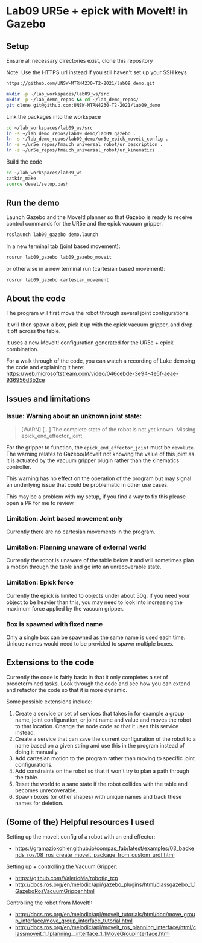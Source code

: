 # Lab09 UR5e + epick with MoveIt! in Gazebo

## Setup

Ensure all necessary directories exist, clone this repository

Note: Use the HTTPS url instead if you still haven't set up your SSH keys

`https://github.com/UNSW-MTRN4230-T2-2021/lab09_demo.git`

```bash
mkdir -p ~/lab_workspaces/lab09_ws/src
mkdir -p ~/lab_demo_repos && cd ~/lab_demo_repos/
git clone git@github.com:UNSW-MTRN4230-T2-2021/lab09_demo
```

Link the packages into the workspace

```bash
cd ~/lab_workspaces/lab09_ws/src
ln -s ~/lab_demo_repos/lab09_demo/lab09_gazebo .
ln -s ~/lab_demo_repos/lab09_demo/ur5e_epick_moveit_config .
ln -s ~/ur5e_repos/fmauch_universal_robot/ur_description .
ln -s ~/ur5e_repos/fmauch_universal_robot/ur_kinematics .
```

Build the code

```bash
cd ~/lab_workspaces/lab09_ws
catkin_make
source devel/setup.bash
```

## Run the demo

Launch Gazebo and the MoveIt! planner so that Gazebo is ready to receive control
commands for the UR5e and the epick vacuum gripper.

```bash
roslaunch lab09_gazebo demo.launch
```

In a new terminal tab (joint based movement):

```bash
rosrun lab09_gazebo lab09_gazebo_moveit
```

or otherwise in a new terminal run (cartesian based movement):

```
rosrun lab09_gazebo cartesian_movement
```

## About the code

The program will first move the robot through several joint configurations.

It will then spawn a box, pick it up with the epick vacuum gripper, and drop it
off across the table.

It uses a new MoveIt! configuration generated for the UR5e + epick combination.

For a walk through of the code, you can watch a recording of Luke demoing the code and explaining it here:
https://web.microsoftstream.com/video/046cebde-3e94-4e5f-aeae-936956d3b2ce

## Issues and limitations

### Issue: Warning about an unknown joint state:

> [WARN] [...] The complete state of the robot is not yet known. Missing epick_end_effector_joint

For the gripper to function, the `epick_end_effector_joint` must be `revolute`.
The warning relates to Gazebo/MoveIt not knowing the value of this joint as it
is actuated by the vacuum gripper plugin rather than the kinematics controller.

This warning has no effect on the operation of the program but may signal an
underlying issue that could be problematic in other use cases.

This may be a problem with my setup, if you find a way to fix this please open a PR
for me to review.

### Limitation: Joint based movement only

Currently there are no cartesian movements in the program.

### Limitation: Planning unaware of external world

Currently the robot is unaware of the table below it and will sometimes plan a
motion through the table and go into an unrecoverable state.

### Limitation: Epick force

Currently the epick is limited to objects under about 50g. If you need your object
to be heavier than this, you may need to look into increasing the maximum force
applied by the vacuum gripper.

### Box is spawned with fixed name

Only a single box can be spawned as the same name is used each time. Unique names
would need to be provided to spawn multiple boxes.

## Extensions to the code

Currently the code is fairly basic in that it only completes a set of predetermined
tasks. Look through the code and see how you can extend and refactor the code
so that it is more dynamic.

Some possible extensions include:

1. Create a service or set of services that takes in for example a group name,
   joint configuration, or joint name and value and moves the robot to that location.
   Change the node code so that it uses this service instead.
2. Create a service that can save the current configuration of the robot to a name
   based on a given string and use this in the program instead of doing it manually.
3. Add cartesian motion to the program rather than moving to specific joint
   configurations.
4. Add constraints on the robot so that it won't try to plan a path through the table.
5. Reset the world to a sane state if the robot collides with the table and
   becomes unrecoverable.
6. Spawn boxes (or other shapes) with unique names and track these names for deletion.

## (Some of the) Helpful resources I used

Setting up the moveit config of a robot with an end effector:

- https://gramaziokohler.github.io/compas_fab/latest/examples/03_backends_ros/08_ros_create_moveit_package_from_custom_urdf.html

Setting up + controlling the Vacuum Gripper:

- https://github.com/ValerioMa/robotiq_tcp
- http://docs.ros.org/en/melodic/api/gazebo_plugins/html/classgazebo_1_1GazeboRosVacuumGripper.html

Controlling the robot from MoveIt!:

- http://docs.ros.org/en/melodic/api/moveit_tutorials/html/doc/move_group_interface/move_group_interface_tutorial.html
- http://docs.ros.org/en/melodic/api/moveit_ros_planning_interface/html/classmoveit_1_1planning__interface_1_1MoveGroupInterface.html

